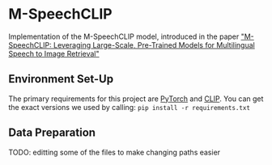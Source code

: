 # M-SpeechCLIP
Implementation of the M-SpeechCLIP model, introduced in the paper ["M-SpeechCLIP: Leveraging Large-Scale, Pre-Trained Models for Multilingual Speech to Image Retrieval"](https://arxiv.org/abs/2211.01180)

## Environment Set-Up
The primary requirements for this project are [PyTorch](https://pytorch.org/get-started/locally/) and [CLIP](https://github.com/openai/CLIP).
You can get the exact versions we used by calling:
`pip install -r requirements.txt`

## Data Preparation
TODO: editting some of the files to make changing paths easier
